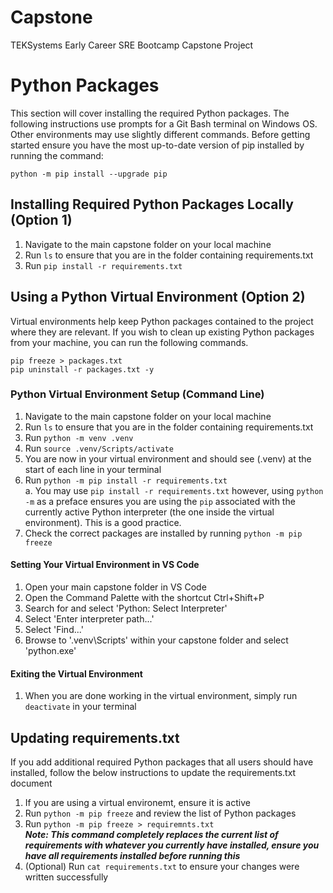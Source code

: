 # Capstone
TEKSystems Early Career SRE Bootcamp Capstone Project

# Python Packages
This section will cover installing the required Python packages. The following instructions use prompts for a Git Bash terminal on Windows OS. Other environments may use slightly different commands. Before getting started ensure you have the most up-to-date version of pip installed by running the command:
```
python -m pip install --upgrade pip
```

## Installing Required Python Packages Locally (Option 1)
1. Navigate to the main capstone folder on your local machine
2. Run ```ls``` to ensure that you are in the folder containing requirements.txt
3. Run ```pip install -r requirements.txt```

## Using a Python Virtual Environment (Option 2)
Virtual environments help keep Python packages contained to the project where they are relevant. If you wish to clean up existing Python packages from your machine, you can run the following commands.
```
pip freeze > packages.txt
pip uninstall -r packages.txt -y
```
### Python Virtual Environment Setup (Command Line)
1. Navigate to the main capstone folder on your local machine
2. Run ```ls``` to ensure that you are in the folder containing requirements.txt
3. Run ```python -m venv .venv```
4. Run ```source .venv/Scripts/activate```
5. You are now in your virtual environment and should see (.venv) at the start of each line in your terminal
6. Run ```python -m pip install -r requirements.txt``` \
    a. You may use ```pip install -r requirements.txt``` however, using ```python -m``` as a preface ensures you are using the ```pip``` associated with the currently active Python interpreter (the one inside the virtual environment). This is a good practice. 
7. Check the correct packages are installed by running ```python -m pip freeze```
#### Setting Your Virtual Environment in VS Code
1. Open your main capstone folder in VS Code
2. Open the Command Palette with the shortcut Ctrl+Shift+P
3. Search for and select 'Python: Select Interpreter'
4. Select 'Enter interpreter path...'
5. Select 'Find...'
6. Browse to '.venv\Scripts' within your capstone folder and select 'python.exe'
#### Exiting the Virtual Environment
1. When you are done working in the virtual environment, simply run ```deactivate``` in your terminal
## Updating requirements.txt
If you add additional required Python packages that all users should have installed, follow the below instructions to update the requirements.txt document
1. If you are using a virtual environemt, ensure it is active
2. Run ```python -m pip freeze``` and review the list of Python packages
3. Run ```python -m pip freeze > requiremnts.txt``` \
    ***Note: This command completely replaces the current list of requirements with whatever you currently have installed, ensure you have all requirements installed before running this***
4. (Optional) Run ```cat requirements.txt``` to ensure your changes were written successfully